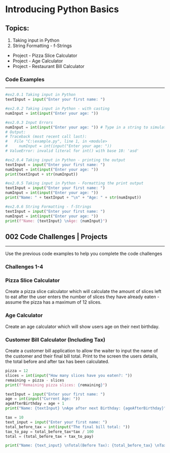 # Introducing Python Basics

## Topics:

1. Taking input in Python
2. String Formatting - f-Strings

* Project - Pizza Slice Calculator
* Project - Age Calculator
* Project - Restaurant Bill Calculator

### Code Examples
---
```python
#ex2.0.1 Taking input in Python
textInput = input("Enter your first name: ")
```
```python
#ex2.0.2 Taking input in Python - with casting
numInput = int(input("Enter your age: "))
```
```python
#ex2.0.3 Input Errors
numInput = int(input("Enter your age: ")) # Type in a string to simulate an error
# Output:
# Traceback (most recent call last):
#   File "C:\example.py", line 1, in <module>
#     numInput = int(input("Enter your age: "))
# ValueError: invalid literal for int() with base 10: 'asd'
```
```python
#ex2.0.4 Taking input in Python - printing the output
textInput = input("Enter your first name: ")
numInput = int(input("Enter your age: "))
print(textInput + str(numInput))
```
```python
#ex2.0.5 Taking input in Python - Formatting the print output
textInput = input("Enter your first name: ")
numInput = int(input("Enter your age: "))
print("Name: " + textInput + "\n" + "Age: " + str(numInput))
```
```python
#ex2.0.6 String Formatting - f-Strings
textInput = input("Enter your first name: ")
numInput = int(input("Enter your age: "))
print(f"Name: {textInput} \nAge: {numInput}")
```

## 002 Code Challenges | Projects
---
Use the previous code examples to help you complete the code challenges
### **Challenges 1-4**

### Pizza Slice Calculator
Create a pizza slice calculator which will calculate the amount of slices left to eat after the user enters the number of slices they have already eaten - assume the pizza has a maximum of 12 slices.

### Age Calculator
Create an age calculator which will show users age on their next birthday.

### Customer Bill Calculator (Including Tax)
Create a customer bill application to allow the waiter to input the name of the customer and their final bill total. Print to the screen the users details, the total before and after tax has been calculated.

```python
pizza = 12
slices = int(input("How many slices have you eaten?: "))
remaining = pizza - slices
print(f"Remaining pizza slices: {remaining}")
```

```python
textInput = input("Enter your first name: ")
age = int(input("Current Age: "))
ageAfterBirthday = age + 1
print("Name: {textInput} \nAge after next Birthday: {ageAfterBirthday}")
```

```python
tax = 10
text_input = input("Enter your first name: ")
total_before_tax = int(input("The final bill total: "))
tax_to_pay = total_before_tax*tax / 100
total = (total_before_tax + tax_to_pay)

print("Name: {text_input} \nTotal(Before Tax): {total_before_tax} \nTax {tax_to_pay} \nTotal: {total}")

```